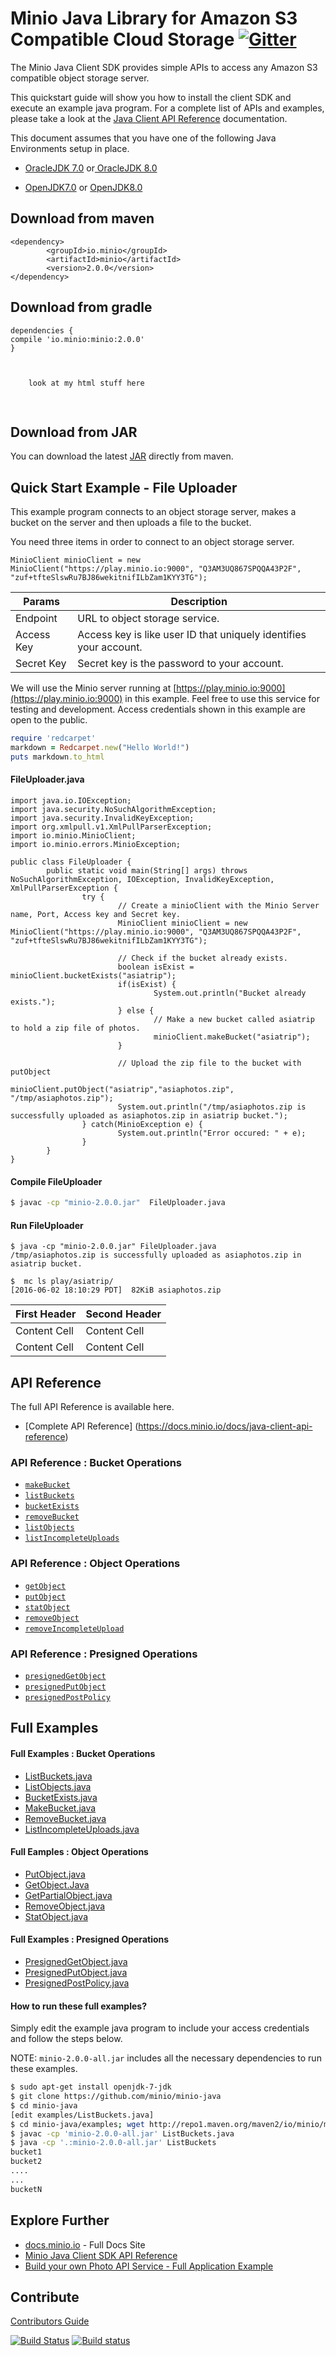 # Minio Java Library for Amazon S3 Compatible Cloud Storage [![Gitter](https://badges.gitter.im/Join%20Chat.svg)](https://gitter.im/Minio/minio?utm_source=badge&utm_medium=badge&utm_campaign=pr-badge&utm_content=badge)

The Minio Java Client SDK provides simple APIs to access any Amazon S3 compatible object storage server.

This quickstart guide will show you how to install the client SDK and execute an example java program. For a complete list of APIs and examples, please take a look at the [Java Client API Reference](http://docs.minio.io/docs/java-client-api-reference) documentation.

This document assumes that you have one of the following Java Environments setup in place.

* [OracleJDK 7.0](http://www.oracle.com/technetwork/java/javase/downloads/jdk7-downloads-1880260.html) or[ OracleJDK 8.0](http://www.oracle.com/technetwork/java/javase/downloads/jdk8-downloads-2133151.html) 

* [OpenJDK7.0](http://openjdk.java.net/install/) or [OpenJDK8.0](http://openjdk.java.net/install/) 

## Download from maven

``` 
<dependency>
        <groupId>io.minio</groupId>
        <artifactId>minio</artifactId>
        <version>2.0.0</version>
</dependency>
```

## Download from gradle

```
dependencies {
compile 'io.minio:minio:2.0.0'
}
```


<pre>
<code class="language-javascript">

    look at my html stuff here

</code>
</pre>

## Download from JAR

You can download the latest [JAR](http://repo1.maven.org/maven2/io/minio/minio/2.0.0/) directly from maven.

## Quick Start Example - File Uploader
This example program connects to an object storage server, makes a bucket on the server and then uploads a file to the bucket.

You need three items in order to connect to an object storage server.

~~~
MinioClient minioClient = new MinioClient("https://play.minio.io:9000", "Q3AM3UQ867SPQQA43P2F", "zuf+tfteSlswRu7BJ86wekitnifILbZam1KYY3TG");
~~~


| Params  | Description |  
| ------- | ----------- |  
| Endpoint| URL to object storage service. |  
| Access Key | Access key is like user ID that uniquely identifies your account. |   
| Secret Key | Secret key is the password to your account. |

We will use the Minio server running at [https://play.minio.io:9000](https://play.minio.io:9000) in this example. Feel free to use this service for testing and development. Access credentials shown in this example are open to the public.

```ruby
require 'redcarpet'
markdown = Redcarpet.new("Hello World!")
puts markdown.to_html
```


#### FileUploader.java
~~~.language-java
import java.io.IOException;
import java.security.NoSuchAlgorithmException;
import java.security.InvalidKeyException;
import org.xmlpull.v1.XmlPullParserException;
import io.minio.MinioClient;
import io.minio.errors.MinioException;
        
public class FileUploader {
        public static void main(String[] args) throws NoSuchAlgorithmException, IOException, InvalidKeyException, XmlPullParserException {
                try {
                        // Create a minioClient with the Minio Server name, Port, Access key and Secret key.
                        MinioClient minioClient = new MinioClient("https://play.minio.io:9000", "Q3AM3UQ867SPQQA43P2F", "zuf+tfteSlswRu7BJ86wekitnifILbZam1KYY3TG");
    
                        // Check if the bucket already exists.
                        boolean isExist = minioClient.bucketExists("asiatrip");
                        if(isExist) {
                                System.out.println("Bucket already exists.");
                        } else {
                                // Make a new bucket called asiatrip to hold a zip file of photos.
                                minioClient.makeBucket("asiatrip");
                        }
    
                        // Upload the zip file to the bucket with putObject
                        minioClient.putObject("asiatrip","asiaphotos.zip", "/tmp/asiaphotos.zip");
                        System.out.println("/tmp/asiaphotos.zip is successfully uploaded as asiaphotos.zip in asiatrip bucket.");
                } catch(MinioException e) {
                        System.out.println("Error occured: " + e);
                }
        }
}
~~~

#### Compile FileUploader
```bash
$ javac -cp "minio-2.0.0.jar"  FileUploader.java
```

#### Run FileUploader
```
$ java -cp "minio-2.0.0.jar" FileUploader.java
/tmp/asiaphotos.zip is successfully uploaded as asiaphotos.zip in asiatrip bucket.

$  mc ls play/asiatrip/
[2016-06-02 18:10:29 PDT]  82KiB asiaphotos.zip
```

| First Header  | Second Header |
| ------------- | ------------- |
| Content Cell  | Content Cell  |
| Content Cell  | Content Cell  |

## API Reference
The full API Reference is available here. 
* [Complete API Reference] (https://docs.minio.io/docs/java-client-api-reference)

### API Reference : Bucket Operations
* [`makeBucket`](https://docs.minio.io/docs/java-client-api-reference#makeBucket)
* [`listBuckets`](https://docs.minio.io/docs/java-client-api-reference#listBuckets)
* [`bucketExists`](https://docs.minio.io/docs/java-client-api-reference#bucketExists)
* [`removeBucket`](https://docs.minio.io/docs/java-client-api-reference#removeBucket)
* [`listObjects`](https://docs.minio.io/docs/java-client-api-reference#listObjects)
* [`listIncompleteUploads`](https://docs.minio.io/docs/java-client-api-reference#listIncompleteUploads)

### API Reference : Object Operations
* [`getObject`](https://docs.minio.io/docs/java-client-api-reference#getObject)
* [`putObject`](https://docs.minio.io/docs/java-client-api-reference#putObject)
* [`statObject`](https://docs.minio.io/docs/java-client-api-reference#statObject)
* [`removeObject`](https://docs.minio.io/docs/java-client-api-reference#removeObject)
* [`removeIncompleteUpload`](https://docs.minio.io/docs/java-client-api-reference#removeIncompleteUpload)

### API Reference : Presigned Operations
* [`presignedGetObject`](https://docs.minio.io/docs/java-client-api-reference#presignedGetObject)
* [`presignedPutObject`](https://docs.minio.io/docs/java-client-api-reference#presignedPutObject)
* [`presignedPostPolicy`](https://docs.minio.io/docs/java-client-api-reference#presignedPostPolicy)


## Full Examples

#### Full Examples : Bucket Operations

* [ListBuckets.java](./examples/ListBuckets.java)
* [ListObjects.java](./examples/ListObjects.java)
* [BucketExists.java](./examples/BucketExists.java)
* [MakeBucket.java](./examples/MakeBucket.java)
* [RemoveBucket.java](./examples/RemoveBucket.java)
* [ListIncompleteUploads.java](./examples/ListIncompleteUploads.java)

#### Full Eamples : Object Operations

* [PutObject.java](./examples/PutObject.java)
* [GetObject.Java](./examples/GetObject.java)
* [GetPartialObject.java](./examples/GetPartialObject.java)
* [RemoveObject.java](./examples/RemoveObject.java)
* [StatObject.java](./examples/StatObject.java)

#### Full Examples : Presigned Operations
* [PresignedGetObject.java](./examples/PresignedGetObject.java)
* [PresignedPutObject.java](./examples/PresignedPutObject.java)
* [PresignedPostPolicy.java](./examples/PresignedPostPolicy.java)

#### How to run these full examples?

Simply edit the example java program to include your access credentials and follow the steps below.

NOTE: `minio-2.0.0-all.jar` includes all the necessary dependencies to run these examples.

```bash
$ sudo apt-get install openjdk-7-jdk
$ git clone https://github.com/minio/minio-java
$ cd minio-java
[edit examples/ListBuckets.java]
$ cd minio-java/examples; wget http://repo1.maven.org/maven2/io/minio/minio/2.0.0/minio-2.0.0-all.jar;
$ javac -cp 'minio-2.0.0-all.jar' ListBuckets.java
$ java -cp '.:minio-2.0.0-all.jar' ListBuckets
bucket1
bucket2
....
...
bucketN
```
## Explore Further
* [docs.minio.io](https://docs.minio.io) - Full Docs Site
* [Minio Java Client SDK API Reference](https://docs.minio.io/docs/java-client-api-reference) 
* [Build your own Photo API Service - Full Application Example ](https://docs.minio.io/docs/java-photo-api-service)

## Contribute

[Contributors Guide](./CONTRIBUTING.md)

[![Build Status](https://travis-ci.org/minio/minio-java.svg)](https://travis-ci.org/minio/minio-java)
[![Build status](https://ci.appveyor.com/api/projects/status/1d05e6nvxcelmrak?svg=true)](https://ci.appveyor.com/project/harshavardhana/minio-java)
